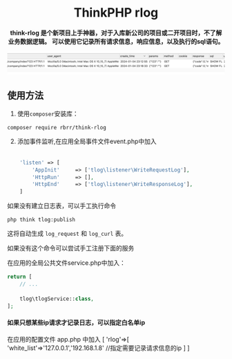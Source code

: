 <h1 align="center">
    ThinkPHP  rlog
</h1>

<p align="center">
	<strong>think-rlog 是个新项目上手神器，对于入库新公司的项目或二开项目时，不了解业务数据逻辑。
可以使用它记录所有请求信息，响应信息，以及执行的sql语句。</strong>    
</p>



![预览效果](preview.png)



## 使用方法

1. 使用`composer`安装库：

```
composer require rbrr/think-rlog
```


2. 添加事件监听,在应用全局事件文件event.php中加入

```php

    'listen' => [
        'AppInit'     => ['tlog\listener\WriteRequestLog'],
        'HttpRun'     => [],
        'HttpEnd'     => ['tlog\listener\WriteResponseLog'],
    ]

```


如果没有建立日志表，可以手工执行命令

```
php think tlog:publish
```

这将自动生成 `log_request` 和 `log_curl` 表。

如果没有这个命令可以尝试手工注册下面的服务

在应用的全局公共文件service.php中加入：

```php
return [
    // ...

    tlog\tlogService::class,
];
```


#### 如果只想某些ip请求才记录日志，可以指定白名单ip

在应用的配置文件 app.php 中加入
[
    'rlog'=>[
        'white_list'=>'127.0.0.1','192.168.1.8' //指定需要记录请求信息的ip
    ]
] 
